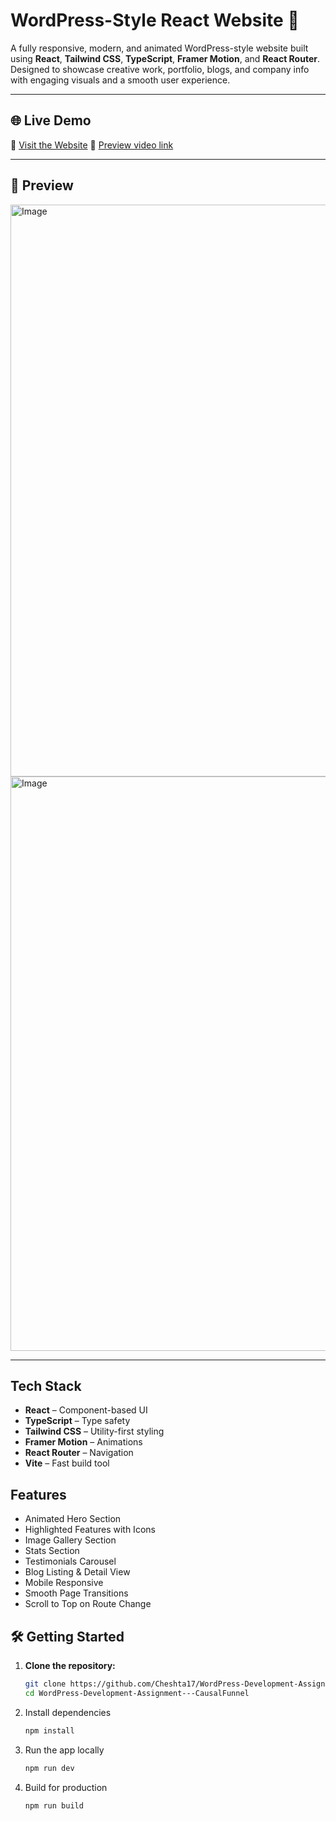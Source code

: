# WordPress-Style React Website 🚀

A fully responsive, modern, and animated WordPress-style website built using **React**, **Tailwind CSS**, **TypeScript**, **Framer Motion**, and **React Router**. Designed to showcase creative work, portfolio, blogs, and company info with engaging visuals and a smooth user experience.

---

## 🌐 Live Demo

🔗 [Visit the Website](https://word-press-causal-funnel-cheshta17.vercel.app/)
🔗 [Preview video link](https://drive.google.com/file/d/1Yu872cA0FiM3EN7RQqSwsvt2cum6J4Dx/view?usp=sharing)


---

## 📸 Preview

<img width="915" alt="Image" src="https://github.com/user-attachments/assets/d576605f-8ade-4296-a5b6-6d9e7f4010ca" />
<img width="919" alt="Image" src="https://github.com/user-attachments/assets/b4a99e09-ac21-4e50-addd-401d0b78e7d0" />


---

## Tech Stack

- **React** – Component-based UI  
- **TypeScript** – Type safety  
- **Tailwind CSS** – Utility-first styling  
- **Framer Motion** – Animations  
- **React Router** – Navigation  
- **Vite** – Fast build tool


## Features

-  Animated Hero Section  
-  Highlighted Features with Icons  
-  Image Gallery Section  
-  Stats Section  
-  Testimonials Carousel  
-  Blog Listing & Detail View  
-  Mobile Responsive  
-  Smooth Page Transitions  
-  Scroll to Top on Route Change  


## 🛠️ Getting Started

1. **Clone the repository:**
   ```bash
   git clone https://github.com/Cheshta17/WordPress-Development-Assignment---CausalFunnel.git    
   cd WordPress-Development-Assignment---CausalFunnel  
2. Install dependencies
   ```bash
   npm install
4. Run the app locally
   ```bash
   npm run dev 
6. Build for production
   ```bash
   npm run build
   
